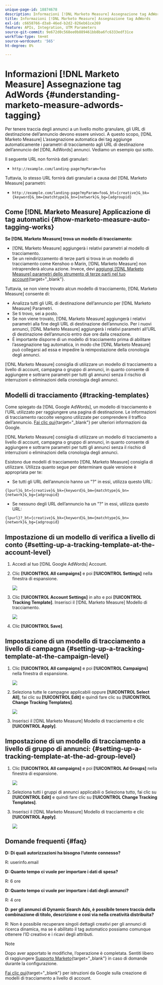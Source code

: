 ```yaml
---
unique-page-id: 18874678
description: Informazioni [!DNL Marketo Measure] Assegnazione tag AdWords - [!DNL Marketo Measure]
title: Informazioni [!DNL Marketo Measure] Assegnazione tag AdWords
exl-id: c6658766-d3a8-46ed-b2d2-826eb61ce269
feature: APIs, Integration, UTM Parameters
source-git-commit: 9e672d0c568ee0b889461bb8ba6fc6333edf31ce
workflow-type: tm+mt
source-wordcount: '565'
ht-degree: 0%

---
```


# Informazioni [!DNL Marketo Measure] Assegnazione tag AdWords {#understanding-marketo-measure-adwords-tagging}

Per tenere traccia degli annunci a un livello molto granulare, gli URL di destinazione dell’annuncio devono essere univoci. A questo scopo, [!DNL Marketo Measure] L’assegnazione automatica dei tag aggiunge automaticamente i parametri di tracciamento agli URL di destinazione dell’annuncio del [!DNL AdWords] annunci. Vediamo un esempio qui sotto.

Il seguente URL non fornirà dati granulari:

* `http://example.com/landing-page?myParam=foo`

Tuttavia, lo stesso URL fornirà dati granulari a causa del [!DNL Marketo Measure] parametri:

* `http://example.com/landing-page?myParam=foo&_bt={creative}&_bk={keyword}&_bm={matchtype}&_bn={network}&_bg={adgroupid}`

## Come [!DNL Marketo Measure] Applicazione di tag automatici {#how-marketo-measure-auto-tagging-works}

**Se [!DNL Marketo Measure] trova un modello di tracciamento:**

* [!DNL Marketo Measure] aggiungerà i relativi parametri al modello di tracciamento.
* Se un reindirizzamento di terze parti si trova in un modello di tracciamento come Kenshoo o Marin, [!DNL Marketo Measure] non intraprenderà alcuna azione. Invece, devi [aggiungi [!DNL Marketo Measure] parametri dello strumento di terze parti nel tuo account](/help/api-connections/utilizing-marketo-measures-api-connections/how-bid-management-tools-affect-marketo-measure.md){target="_blank"}.

Tuttavia, se non viene trovato alcun modello di tracciamento, [!DNL Marketo Measure] consente di:

* Analizza tutti gli URL di destinazione dell’annuncio per [!DNL Marketo Measure] Parametri.
* Se ti trovo, sei a posto.
* Se non viene trovato, [!DNL Marketo Measure] aggiungerà i relativi parametri alla fine degli URL di destinazione dell’annuncio. Per i nuovi annunci, [!DNL Marketo Measure] aggiungerà i relativi parametri all’URL di destinazione dell’annuncio entro due ore dalla creazione.
* È importante disporre di un modello di tracciamento prima di abilitare l’assegnazione tag automatica, in modo che [!DNL Marketo Measure] può collegarsi ad essa e impedire la reimpostazione della cronologia degli annunci.

[!DNL Marketo Measure] consiglia di utilizzare un modello di tracciamento a livello di account, campagna o gruppo di annunci, in quanto consente di aggiungere e sottrarre parametri per tutti gli annunci senza il rischio di interruzioni o eliminazioni della cronologia degli annunci.

## Modelli di tracciamento {#tracking-templates}

Come spiegato da [!DNL Google AdWords], un modello di tracciamento è l’URL utilizzato per raggiungere una pagina di destinazione. Le informazioni di tracciamento raccolte vengono utilizzate per comprendere il traffico dell’annuncio. [Fai clic qui](https://support.google.com/adwords/answer/7197008?hl=en){target="_blank"} per ulteriori informazioni da Google.

[!DNL Marketo Measure] consiglia di utilizzare un modello di tracciamento a livello di account, campagna o gruppo di annunci, in quanto consente di aggiungere e sottrarre parametri per tutti gli annunci senza il rischio di interruzioni o eliminazioni della cronologia degli annunci.

Esistono due modelli di tracciamento [!DNL Marketo Measure] consiglia di utilizzare. Utilizza quanto segue per determinare quale versione è appropriata per te:

* Se tutti gli URL dell’annuncio hanno un &quot;?&quot; in essi, utilizza questo URL:

`{lpurl}&_bt={creative}&_bk={keyword}&_bm={matchtype}&_bn={network}&_bg={adgroupid}`

* Se nessuno degli URL dell’annuncio ha un &quot;?&quot; in essi, utilizza questo URL:

`{lpurl}?_bt={creative}&_bk={keyword}&_bm={matchtype}&_bn={network}&_bg={adgroupid}`

## Impostazione di un modello di verifica a livello di conto {#setting-up-a-tracking-template-at-the-account-level}

1. Accedi al tuo [!DNL Google AdWords] Account.

1. Clic **[!UICONTROL All campaigns]** e poi **[!UICONTROL Settings]** nella finestra di espansione.

   ![](assets/1.png)

1. Clic **[!UICONTROL Account Settings]** in alto e poi **[!UICONTROL Tracking Template]**. Inserisci il [!DNL Marketo Measure] Modello di tracciamento.

   ![](assets/2-1.png)

1. Clic **[!UICONTROL Save]**.

## Impostazione di un modello di tracciamento a livello di campagna {#setting-up-a-tracking-template-at-the-campaign-level}

1. Clic **[!UICONTROL All campaigns]** e poi **[!UICONTROL Campaigns]** nella finestra di espansione.

   ![](assets/3.png)

1. Seleziona tutte le campagne applicabili oppure **[!UICONTROL Select All]**, fai clic su **[!UICONTROL Edit]** e quindi fare clic su **[!UICONTROL Change Tracking Templates]**.

   ![](assets/4-1.png)

1. Inserisci il [!DNL Marketo Measure] Modello di tracciamento e clic **[!UICONTROL Apply]**.

## Impostazione di un modello di tracciamento a livello di gruppo di annunci: {#setting-up-a-tracking-template-at-the-ad-group-level}

1. Clic **[!UICONTROL All campaigns]** e poi **[!UICONTROL Ad Groups]** nella finestra di espansione.

   ![](assets/5-1.png)

1. Seleziona tutti i gruppi di annunci applicabili o Seleziona tutto, fai clic su **[!UICONTROL Edit]** e quindi fare clic su **[!UICONTROL Change Tracking Templates]**.

1. Inserisci il [!DNL Marketo Measure] Modello di tracciamento e clic **[!UICONTROL Apply]**.

   ![](assets/6-1.png)

## Domande frequenti {#faq}

**D: Di quali autorizzazioni ha bisogno l’utente connesso?**

R: userinfo.email

**D: Quanto tempo ci vuole per importare i dati di spesa?**

R: 6 ore

**D: Quanto tempo ci vuole per importare i dati degli annunci?**

R: 4 ore

**D: per gli annunci di Dynamic Search Ads, è possibile tenere traccia della combinazione di titolo, descrizione e così via nella creatività distribuita?**

R: Non è possibile recuperare singoli dettagli creativi per gli annunci di ricerca dinamica, ma se è abilitato il tag automatico possiamo comunque ottenere l’ID creativo e i ricavi degli attributi.

>[!NOTE]
>
>Dopo aver apportato le modifiche, l’operazione è completata. Sentiti libero di raggiungere [Supporto Marketo](https://nation.marketo.com/t5/support/ct-p/Support){target="_blank"} in caso di domande durante la configurazione.

[Fai clic qui](https://support.google.com/adwords/answer/6076199?hl=en#tracking){target="_blank"} per istruzioni da Google sulla creazione di modelli di tracciamento a livello di account.
